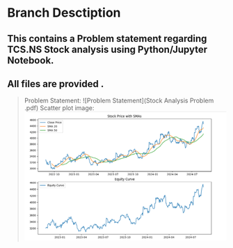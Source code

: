 # Branch Desctiption <br />
## This  contains a Problem statement regarding TCS.NS Stock analysis using Python/Jupyter Notebook. <br />
## All files are provided . <br /> 
>Problem Statement:
![Problem Statement](Stock Analysis Problem .pdf)
> Scatter plot image: <br />
![Screenshot stock price with SMAs and equity curve](plot.png)
